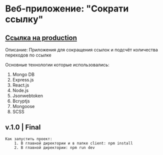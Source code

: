 # Веб-приложение: "Сократи ссылку"

## [Ccылка на production](https://links.vladyslavbardin.ru/ "Production")

Описание:
    Приложения для сокращения ссылок и подсчёт количества переходов по ссылке

Основные технологии которые использовались:
1. Mongo DB
2. Express.js
3. React.js
4. Node.js
5. Jsonwebtoken
6. Bcryptjs
7. Mongoose
8. SCSS


## v.1.0 | Final
    
    Как запустить проект: 
        1. В главной директории и в папке client: npm install
        2. В главной директории: npm run dev
